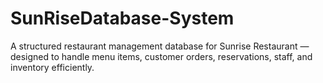 # SunRiseDatabase-System
A structured restaurant management database for Sunrise Restaurant — designed to handle menu items, customer orders, reservations, staff, and inventory efficiently.
